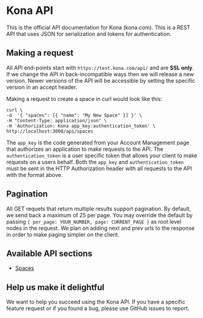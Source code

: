 Kona API
========

This is the official API documentation for Kona (kona.com). This is a REST API that uses JSON for serialization and tokens for authentication.


Making a request
----------------------

All API end-points start with `https://test.kona.com/api/` and are **SSL only**.  If we change the API in back-incompatible ways then we will release a new version.  Newer versions of the API will be accessible by setting the specific version in an accept header.

Making a request to create a space in curl would look like this:

```shell
curl \
-d  '{ "spaces": [{ "name": "My New Space" }] }' \
-H "Content-Type: application/json" \
-H 'Authorization: Kona app_key:authentication_token' \
http://localhost:3000/api/spaces 
```

The `app_key` is the code generated from your Account Management page that authorizes an application to make requests to the API.  The `authentication_token` is a user specific token that allows your client to make requests on a users behalf.  Both the `app_key` and `authentication_token` must be sent in the HTTP Authorization header with all requests to the API with the format above.

Pagination
----------------------

All GET requets that return multiple results support pagination.  By default, we send back a maximum of 25 per page.  You may override the default by passing `{ per_page: YOUR_NUMBER, page: CURRENT_PAGE }` as root level nodes in the request.  We plan on adding next and prev urls to the response in order to make paging simpler on the client.

Available API sections
----------------------

* [Spaces](https://github.com/KonaTeam/kona-api/blob/master/sections/spaces.md)

Help us make it delightful
----------------------

We want to help you succeed using the Kona API. If you have a specific feature request or if you found a bug, please use GitHub issues to report.
